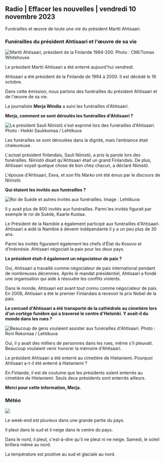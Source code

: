 ## Radio \| Effacer les nouvelles \| vendredi 10 novembre 2023

Funérailles et œuvre de toute une vie du président Martti Ahtisaari.

### Funérailles du président Ahtisaari et l'œuvre de sa vie

![Martti Ahtisaari, président de la Finlande 1994-200. Photo : CMI/Tomas Whitehouse](https://images.cdn.yle.fi/image/upload/c_crop,h_1080,w_1919,x_0,y_0/ar_1.7777777777777777,c_fill,g_faces,h_675,w_1200/dpr_1.0/q_auto:eco/f_auto/fl_lossy/v1699528852/39-1197047654a2d3334539)

Le président Martti Ahtisaari a été enterré aujourd'hui vendredi.

Ahtisaari a été président de la Finlande de 1994 à 2000. Il est décédé le 16 octobre.

Dans cette émission, nous parlons des funérailles du président Ahtisaari et de l'œuvre de sa vie.

La journaliste **Merja Windia** a suivi les funérailles d'Ahtisaari.

**Merja, comment se sont déroulés les funérailles d'Ahtisaari ?**

![Le président Sauli Niinistö s'est exprimé lors des funérailles d'Ahtisaari. Photo : Heikki Saukkomaa / Lehtikuva](https://images.cdn.yle.fi/image/upload/c_crop,h_2880,w_5120,x_0,y_259/ar_1.7777777777777777,c_fill,g_faces,h_675,w_1200/dpr_1.0/q_auto:eco/f_auto/fl_lossy/v1699619473/39-1198810654e20fbae885)

Les funérailles se sont déroulées dans la dignité, mais l’ambiance était chaleureuse.

L'actuel président finlandais, Sauli Niinistö, a pris la parole lors des funérailles. Niinistö disait qu'Ahtisaari était un grand Finlandais. De plus, Ahtisaari voyait quelque chose de bon chez chacun, a déclaré Niinistö.

L'épouse d'Ahtisaari, Eeva, et son fils Marko ont été émus par le discours de Niinistö.

**Qui étaient les invités aux funérailles ?**

![Roi de Suède et autres invités aux funérailles. Image : Lehtikuva](https://images.cdn.yle.fi/image/upload/c_crop,h_2880,w_5120,x_0,y_138/ar_1.777777777777777,c_fill,g_faces,h_675,w_1200/dpr_1.0/q_auto:eco/f_auto/fl_lossy/v1699627300/39-1199035654e40494d395)

Il y avait plus de 800 invités aux funérailles. Parmi les invités figurait par exemple le roi de Suède, Kaarle Kustaa.

Le Président de la Namibie a également participé aux funérailles d'Ahtisaari. Ahtisaari a aidé la Namibie à devenir indépendante il y a un peu plus de 30 ans.

Parmi les invités figuraient également les chefs d’État du Kosovo et d’Indonésie. Ahtisaari négociait la paix pour les deux pays.

**Le président était-il également un négociateur de paix ?**

Oui, Ahtisaari a travaillé comme négociateur de paix international pendant de nombreuses décennies. Après le mandat présidentiel, Ahtisaari a fondé une organisation qui aide à résoudre les conflits violents.

Dans le monde, Ahtisaari est avant tout connu comme négociateur de paix. En 2008, Ahtisaari a été le premier Finlandais à recevoir le prix Nobel de la paix.

**Le cercueil d'Ahtisaari a été transporté de la cathédrale au cimetière lors d'un cortège funèbre qui a traversé le centre d'Helsinki. Y avait-il du monde dans les rues ?**

![Beaucoup de gens voulaient assister aux funérailles d'Ahtisaari. Photo : Roni Rekomaa / Lehtikuva](https://images.cdn.yle.fi/image/upload/c_crop,h_2880,w_5120,x_0,y_11/ar_1.77777777777777777,c_fill,g_faces,h_675,w_1200/dpr_1.0/q_auto:eco/f_auto/fl_lossy/v1699619608/39-1198819654e22ed1c931)

Oui, il y avait des milliers de personnes dans les rues, même s’il pleuvait. Beaucoup voulaient venir honorer la mémoire d'Ahtisaari.

Le président Ahtisaari a été enterré au cimetière de Hietaniemi. Pourquoi Ahtisaari a-t-il été enterré à Hietaniemi ?

En Finlande, il est de coutume que les présidents soient enterrés au cimetière de Hietaniemi. Seuls deux présidents sont enterrés ailleurs.

**Merci pour cette information, Merja.**

### Météo

![](https://images.cdn.yle.fi/image/upload/c_crop,h_1080,w_1919,x_0,y_0/ar_1.7777777777777777,c_fill,g_faces,h_675,w_1200/dpr_1.0/q_auto:eco/f_auto/fl_lossy/v1699633281/39-1199138654e58651ee77)

Le week-end est pluvieux dans une grande partie du pays.

Il pleut dans le sud et il neige dans le centre du pays.

Dans le nord, il pleut, c'est-à-dire qu'il ne pleut ni ne neige. Samedi, le soleil brillera même au nord.

La température est positive au sud et glaciale au nord.